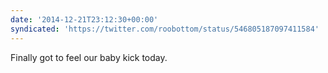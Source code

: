 ```yaml
---
date: '2014-12-21T23:12:30+00:00'
syndicated: 'https://twitter.com/roobottom/status/546805187097411584'
---
```

Finally got to feel our baby kick today.
